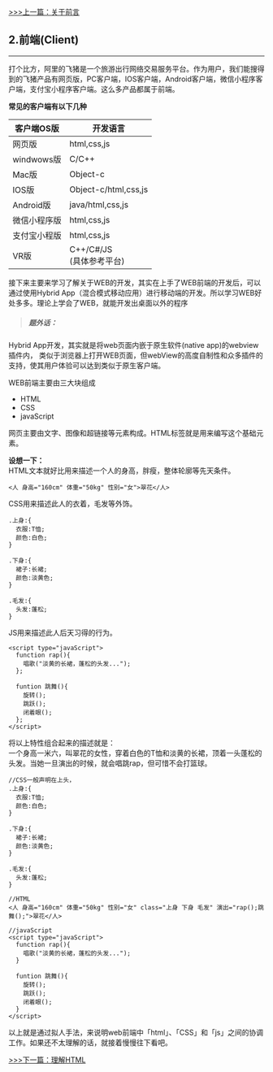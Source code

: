 [>>>上一篇：关于前言](../lib/前言.md)
## 2.前端(Client)
---
打个比方，阿里的飞猪是一个旅游出行网络交易服务平台。作为用户，我们能搜得到的飞猪产品有网页版，PC客户端，IOS客户端，Android客户端，微信小程序客户端，支付宝小程序客户端。这么多产品都属于前端。


 **常见的客户端有以下几种**

|客户端OS版|  开发语言  |
| ---- | ---- |
|网页版|  html,css,js  |
|windwows版|  C/C++  |
|Mac版|  Object-c  |
|IOS版|  Object-c/html,css,js  |
|Android版|  java/html,css,js  |
|微信小程序版|  html,css,js  |
|支付宝小程版|  html,css,js  |
|VR版|  C++/C#/JS<BR>(具体参考平台)  |

接下来主要来学习了解关于WEB的开发，其实在上手了WEB前端的开发后，可以通过使用Hybrid App（混合模式移动应用）进行移动端的开发。所以学习WEB好处多多。理论上学会了WEB，就能开发出桌面以外的程序
  >##### 题外话：
  Hybrid App开发，其实就是将web页面内嵌于原生软件(native app)的webview插件内，
  类似于浏览器上打开WEB页面，但webView的高度自制性和众多插件的支持，使其用户体验可以达到类似于原生客户端。

WEB前端主要由三大块组成  
- HTML
- CSS
- javaScript  

网页主要由文字、图像和超链接等元素构成。HTML标签就是用来编写这个基础元素。  

**设想一下：**  
HTML文本就好比用来描述一个人的身高，胖瘦，整体轮廓等先天条件。  
```
<人 身高="160cm" 体重="50kg" 性别="女">翠花</人>
```
CSS用来描述此人的衣着，毛发等外饰。  
```
.上身:{
  衣服:T恤;
  颜色:白色;
}

.下身:{
  裙子:长裙;
  颜色:淡黄色;
}

.毛发:{
  头发:蓬松;
}
```
JS用来描述此人后天习得的行为。  
```
<script type="javaScript">
  function rap(){
    唱歌("淡黄的长裙，蓬松的头发...");
  };

  funtion 跳舞(){
    旋转();
    跳跃();
    闭着眼();
  };
</script>
```

将以上特性组合起来的描述就是：  
一个身高一米六，叫翠花的女性，穿着白色的T恤和淡黄的长裙，顶着一头蓬松的头发。当她一旦演出的时候，就会唱跳rap，但可惜不会打篮球。  
```
//CSS一般声明在上头，
.上身:{
  衣服:T恤;
  颜色:白色;
}

.下身:{
  裙子:长裙;
  颜色:淡黄色;
}

.毛发:{
  头发:蓬松;
}

//HTML
<人 身高="160cm" 体重="50kg" 性别="女" class="上身 下身 毛发" 演出="rap();跳舞();">翠花</人>

//javaScript
<script type="javaScript">
  function rap(){
    唱歌("淡黄的长裙，蓬松的头发...");
  }

  funtion 跳舞(){
    旋转();
    跳跃();
    闭着眼();
  }
</script>
```
以上就是通过拟人手法，来说明web前端中「html」、「CSS」和「js」之间的协调工作。如果还不太理解的话，就接着慢慢往下看吧。

[>>>下一篇：理解HTML](../lib/HTML/理解HTML.md)
